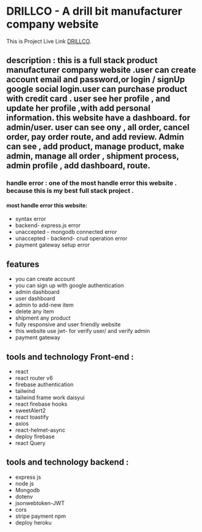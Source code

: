 # DRILLCO - A drill bit  manufacturer company website 
 
This is Project Live Link [DRILLCO](https://drillco-87862.web.app/).

## description :  this is a full stack product manufacturer company website .user can create account email and password,or login / signUp google social login.user can purchase  product with credit card . user see her profile , and update her profile ,with add personal information. this website have a dashboard. for admin/user. user can see ony , all order, cancel order, pay order route, and add review.  Admin can see , add product, manage product, make admin, manage all order  , shipment process, admin profile , add dashboard, route. 

### handle error : one of the most  handle error this website . because this is my best full stack project .
#### most handle error  this website:
* syntax error
* backend- express.js error
* unaccepted - mongodb connected error
* unaccepted - backend- crud operation error
* payment gateway setup error



## features
* you can create account
* you can sign up with google authentication
* admin dashboard
* user dashboard
* admin to add-new item
* delete any item
* shipment any product
* fully responsive and user friendly website
* this website use jwt- for verify user/ and verify admin 
* payment gateway

## tools and technology Front-end :
* react
* react router v6
* firebase authentication
* tailwind
* tailwind frame work daisyui
* react firebase hooks
* sweetAlert2
* react toastify
* axios
* react-helmet-async
* deploy firebase
* react Query


## tools and technology backend :
* express js
* node js
* Mongodb
* dotenv
* jsonwebtoken-JWT
* cors
* stripe payment npm
* deploy heroku